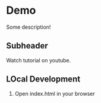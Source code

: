 # Demo

Some description!


## Subheader

Watch tutorial on youtube.

## LOcal Development

1. Open index.html in your browser